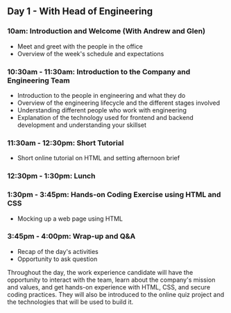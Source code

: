 ## Day 1 - With Head of Engineering

### 10am: Introduction and Welcome (With Andrew and Glen)
- Meet and greet with the people in the office
- Overview of the week's schedule and expectations

### 10:30am - 11:30am: Introduction to the Company and Engineering Team
- Introduction to the people in engineering and what they do
- Overview of the engineering lifecycle and the different stages involved
- Understanding different people who work with engineering
- Explanation of the technology used for frontend and backend development and understanding your skillset

### 11:30am - 12:30pm: Short Tutorial
- Short online tutorial on HTML and setting afternoon brief

### 12:30pm - 1:30pm: Lunch

### 1:30pm - 3:45pm: Hands-on Coding Exercise using HTML and CSS
- Mocking up a web page using HTML

### 3:45pm - 4:00pm: Wrap-up and Q&A
- Recap of the day's activities
- Opportunity to ask question

Throughout the day, the work experience candidate will have the opportunity to interact with the team, learn about the company's mission and values, and get hands-on experience with HTML, CSS, and secure coding practices. They will also be introduced to the online quiz project and the technologies that will be used to build it.

